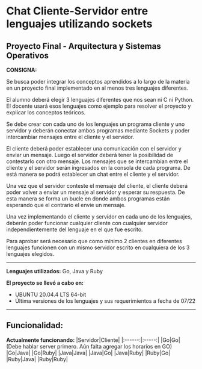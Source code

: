 # Chat Cliente-Servidor entre lenguajes utilizando sockets

## Proyecto Final - Arquitectura y Sistemas Operativos

**CONSIGNA:**

Se busca poder integrar los conceptos aprendidos a lo largo de la materia en un proyecto final implementado en al menos tres lenguajes diferentes.

El alumno deberá elegir 3 lenguajes diferentes que nos sean ni C ni Python. El docente usará esos lenguajes como ejemplo para resolver el proyecto y explicar los conceptos teóricos.

Se debe crear con cada uno de los lenguajes un programa cliente y uno servidor y deberán conectar ambos programas mediante Sockets y poder intercambiar mensajes entre el cliente y el servidor.

El cliente deberá poder establecer una comunicación con el servidor y enviar un mensaje. Luego el servidor deberá tener la posibilidad de contestarlo con otro mensaje. Los mensajes que se intercambian entre el cliente y el servidor serán ingresados en la consola de cada programa. De está manera se podrá establecer un chat entre el cliente y el servidor.

Una vez que el servidor conteste el mensaje del cliente, el cliente deberá poder volver a enviar un mensaje al servidor y esperar su respuesta. De esta manera se forma un bucle en donde ambos programas están esperando que el contrario el envie un mensaje.

Una vez implementando el cliente y servidor en cada uno de los lenguajes, deberán poder funcionar cualquier cliente con cualquier servidor independientemente del lenguaje en el que fue escrito.

Para aprobar será necesario que como mínimo 2 clientes en diferentes lenguajes funcionen con un mismo servidor escrito en cualquiera de los 3 lenguajes elegidos.

***

**Lenguajes utilizados:** Go, Java y Ruby

**El proyecto se llevó a cabo en:**
  - UBUNTU 20.04.4 LTS 64-bit
  - Última versiones de los lenguajes y sus requerimientos a fecha de 07/22

  ***

## Funcionalidad:

**Actualmente funcionando:**
 |Servidor|Cliente|
 |:------:|:-----:|
 |Go|Go| (Debe hablar server primero. Aún falta agregar los horarios en GO)
 |Go|Java|
 |Go|Ruby|
 |Java|Java|
 |Java|Go|
 |Java|Ruby|
 |Ruby|Go|
 |Ruby|Java|
 |Ruby|Ruby|